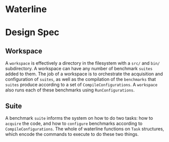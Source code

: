 # Waterline

# Design Spec

## Workspace

A `workspace` is effectively a directory in the filesystem with a `src/` and `bin/` subdirectory.
A workspace can have any number of benchmark `suites` added to them.
The job of a workspace is to orchestrate the acquisition and configuration of `suites`, as well as the compilation of the `benchmarks` that `suites` produce according to a set of `CompileConfigurations`.
A `workspace` also runs each of these benchmarks using `RunConfigurations`.

## Suite

A benchmark `suite` informs the system on how to do two tasks: how to `acquire` the code, and how to `configure` benchmarks according to `CompileConfigurations`.
The whole of waterline functions on `Task` structures, which encode the commands to execute to do these two things.

